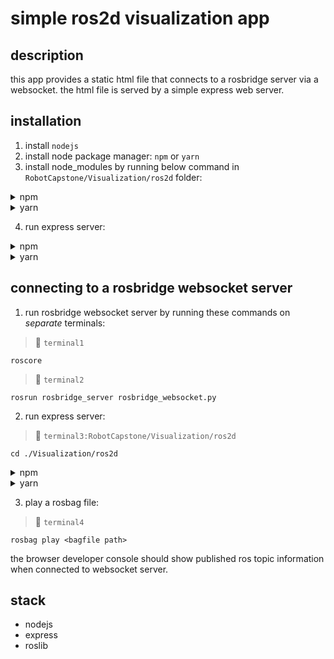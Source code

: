 # simple ros2d visualization app

## description

this app provides a static html file that connects to a rosbridge server via a websocket.
the html file is served by a simple express web server.

## installation

1. install `nodejs`
2. install node package manager: `npm` or `yarn`
3. install node_modules by running below command in `RobotCapstone/Visualization/ros2d` folder:

<details><summary markdown="span">npm</summary>

```
npm install
```

</details>


<details><summary markdown="span">yarn</summary>

```
yarn
```

</details>


4. run express server:

<details><summary markdown="span">npm</summary>

```
npm run start
```

</details>

<details><summary markdown="span">yarn</summary>

```
yarn start
```

</details>

## connecting to a rosbridge websocket server

1. run rosbridge websocket server by running these commands on *separate* terminals:
> 📂 `terminal1`
```
roscore
```
> 📂 `terminal2`
```
rosrun rosbridge_server rosbridge_websocket.py
```

2. run express server:
> 📂 `terminal3:RobotCapstone/Visualization/ros2d`
```
cd ./Visualization/ros2d
```

<details><summary markdown="span">npm</summary>

```
npm run start
```

</details>


<details><summary markdown="span">yarn</summary>

```
yarn start
```

then open url `http://localhost:3000` on browser

</details>

3. play a rosbag file:
> 📂 `terminal4`
```
rosbag play <bagfile path>
```

the browser developer console should show published ros topic information when connected to websocket server.

## stack

- nodejs
- express
- roslib